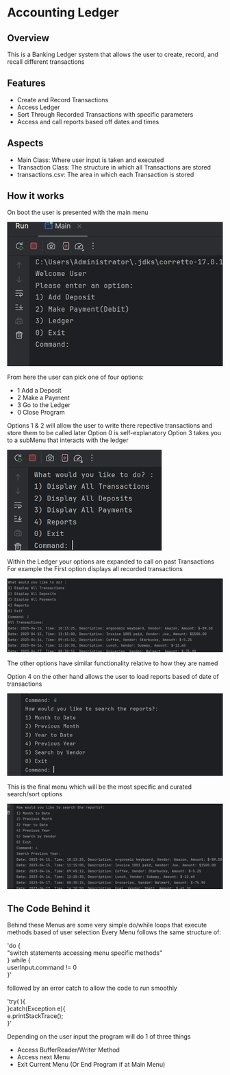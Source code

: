 # Accounting Ledger 

## Overview

This is a Banking Ledger system that allows the user to create, record, and recall different transactions

## Features

- Create and Record Transactions
- Access Ledger 
- Sort Through Recorded Transactions with specific parameters
- Access and call reports based off dates and times

## Aspects
- Main Class: Where user input is taken and executed
- Transaction Class: The structure in which all Transactions are stored
- transactions.csv: The area in which each Transaction is stored

## How it works

On boot the user is presented with the main menu

![Main/menu](assets/mainMenuSc.PNG)

From here the user can pick one of four options:
- 1 Add a Deposit
- 2 Make a Payment
- 3 Go to the Ledger
- 0 Close Program

Options 1 & 2 will allow the user to write there repective transactions and store them to be called later
Option 0 is self-explanatory 
Option 3 takes you to a subMenu that interacts with the ledger

![Sub/menu](assets/menuPic3.PNG)

Within the Ledger your options are expanded to call on past Transactions
For example the First option displays all recorded transactions

![Option/One](assets/OptionOne.PNG)

The other options have similar functionality relative to how they are named

Option 4 on the other hand allows the user to load reports based of date of transactions

![Option/Four](assets/optionFour.PNG)

This is the final menu which will be the most specific and curated search/sort options  

![Date/Example](assets/dateSch.PNG)

## The Code Behind it

Behind these Menus are some very simple do/while loops that execute methods based of user selection
Every Menu follows the same structure of: 

'do {\
"switch statements accessing menu specific methods"\
} while { \
userInput.command != 0\
}'

followed by an error catch to allow the code to run smoothly

'try( ){\
}catch(Exception e){\
    e.printStackTrace();\
}'

Depending on the user input the program will do 1 of three things
- Access BufferReader/Writer Method
- Access next Menu
- Exit Current Menu (Or End Program if at Main Menu)